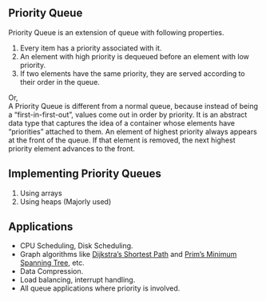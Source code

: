 ## Priority Queue

Priority Queue is an extension of queue with following properties.

1) Every item has a priority associated with it.
2) An element with high priority is dequeued before an element with low priority.
3) If two elements have the same priority, they are served according to their order in the queue.

Or,   
A Priority Queue is different from a normal queue, because instead of being a “first-in-first-out”, values come out in order by priority. It is an abstract data type that captures the idea of a container whose elements have “priorities” attached to them. An element of highest priority always appears at the front of the queue. If that element is removed, the next highest priority element advances to the front.

## Implementing Priority Queues

1) Using arrays
2) Using heaps (Majorly used)

## Applications

- CPU Scheduling, Disk Scheduling.
- Graph algorithms like [Dijkstra’s Shortest Path](/Data%20Structures/Graph/Shortest%20Path%20Algorithms/Dijkstra%27s%20Algorithm) and [Prim’s Minimum Spanning Tree](/Data%20Structures/Graph/Spanning%20Tree/Prim%E2%80%99s%20Algorithm), etc.
- Data Compression.
- Load balancing, interrupt handling.
- All queue applications where priority is involved.
